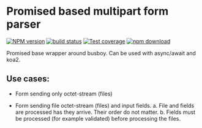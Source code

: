 # Promised based multipart form parser


[![NPM version][npm-image]][npm-url]
[![build status][travis-image]][travis-url]
[![Test coverage][codecov-image]][codecov-url]
[![npm download][download-image]][download-url]

[npm-image]: https://img.shields.io/npm/v/async-busboy.svg?style=flat-square
[npm-url]: https://npmjs.org/package/async-busboy
[travis-image]: https://img.shields.io/travis/m4nuC/async-busboy.svg?style=flat-square
[travis-url]: https://travis-ci.org/m4nuC/async-busboy
[codecov-image]: https://codecov.io/github/m4nuC/async-busboy/coverage.svg?branch=master
[codecov-url]: https://codecov.io/github/m4nuC/async-busboy?branch=master
[download-image]: https://img.shields.io/npm/dm/async-busboy.svg?style=flat-square
[download-url]: https://npmjs.org/package/async-busboy


Promised base wrapper around busboy. Can be used with async/await and koa2.


## Use cases:

- Form sending only octet-stream (files)

- Form sending file octet-stream (files) and input fields.
  a. File and fields are processed has they arrive. Their order do not matter.
  b. Fields must be processed (for example validated) before processing the files.